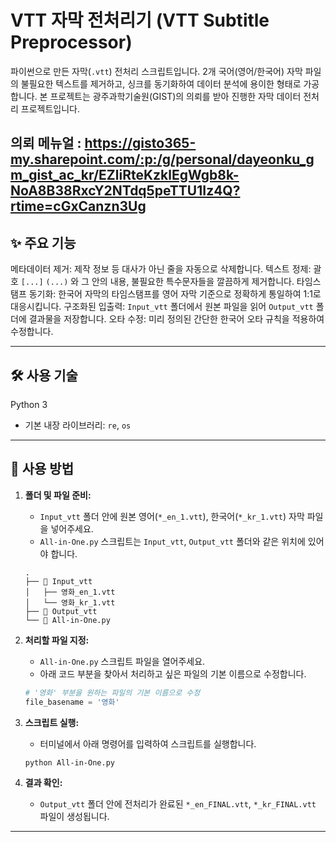 # VTT 자막 전처리기 (VTT Subtitle Preprocessor)

파이썬으로 만든 자막(`.vtt`) 전처리 스크립트입니다. 2개 국어(영어/한국어) 자막 파일의 불필요한 텍스트를 제거하고, 싱크를 동기화하여 데이터 분석에 용이한 형태로 가공합니다. 
본 프로젝트는 광주과학기술원(GIST)의 의뢰를 받아 진행한 자막 데이터 전처리 프로젝트입니다.

의뢰 메뉴얼 : https://gisto365-my.sharepoint.com/:p:/g/personal/dayeonku_gm_gist_ac_kr/EZliRteKzklEgWgb8k-NoA8B38RxcY2NTdq5peTTU1Iz4Q?rtime=cGxCanzn3Ug
---

## ✨ 주요 기능

메타데이터 제거: 제작 정보 등 대사가 아닌 줄을 자동으로 삭제합니다.
텍스트 정제: 괄호 `[...]` `(...)` 와 그 안의 내용, 불필요한 특수문자들을 깔끔하게 제거합니다.
타임스탬프 동기화: 한국어 자막의 타임스탬프를 영어 자막 기준으로 정확하게 통일하여 1:1로 대응시킵니다.
구조화된 입출력: `Input_vtt` 폴더에서 원본 파일을 읽어 `Output_vtt` 폴더에 결과물을 저장합니다.
오타 수정: 미리 정의된 간단한 한국어 오타 규칙을 적용하여 수정합니다.

---

## 🛠️ 사용 기술

   Python 3
* 기본 내장 라이브러리: `re`, `os`

---

## 🚀 사용 방법

1.  **폴더 및 파일 준비:**
    * `Input_vtt` 폴더 안에 원본 영어(`*_en_1.vtt`), 한국어(`*_kr_1.vtt`) 자막 파일을 넣어주세요.
    * `All-in-One.py` 스크립트는 `Input_vtt`, `Output_vtt` 폴더와 같은 위치에 있어야 합니다.

    ```
    .
    ├── 📁 Input_vtt
    │   ├── 영화_en_1.vtt
    │   └── 영화_kr_1.vtt
    ├── 📁 Output_vtt
    └── 🐍 All-in-One.py
    ```

2.  **처리할 파일 지정:**
    * `All-in-One.py` 스크립트 파일을 열어주세요.
    * 아래 코드 부분을 찾아서 처리하고 싶은 파일의 기본 이름으로 수정합니다.

    ```python
    # '영화' 부분을 원하는 파일의 기본 이름으로 수정
    file_basename = '영화' 
    ```

3.  **스크립트 실행:**
    * 터미널에서 아래 명령어를 입력하여 스크립트를 실행합니다.

    ```bash
    python All-in-One.py
    ```

4.  **결과 확인:**
    * `Output_vtt` 폴더 안에 전처리가 완료된 `*_en_FINAL.vtt`, `*_kr_FINAL.vtt` 파일이 생성됩니다.

---
